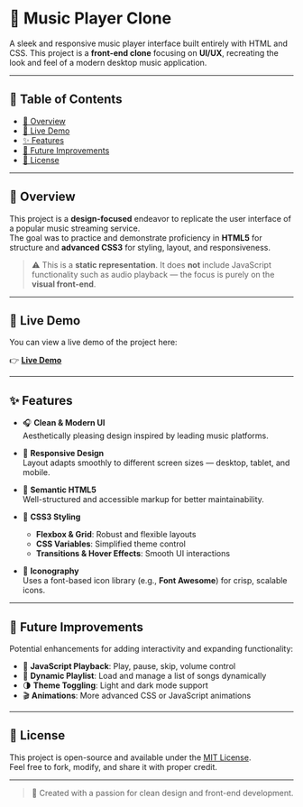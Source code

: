 # 🎵 Music Player Clone

A sleek and responsive music player interface built entirely with HTML and CSS. This project is a **front-end clone** focusing on **UI/UX**, recreating the look and feel of a modern desktop music application.

---

## 📖 Table of Contents

- [🌟 Overview](#-overview)
- [🚀 Live Demo](#-live-demo)
- [✨ Features](#-features)
- [🌱 Future Improvements](#-future-improvements)
- [📄 License](#-license)

---

## 🌟 Overview

This project is a **design-focused** endeavor to replicate the user interface of a popular music streaming service.  
The goal was to practice and demonstrate proficiency in **HTML5** for structure and **advanced CSS3** for styling, layout, and responsiveness.

> ⚠️ This is a **static representation**. It does **not** include JavaScript functionality such as audio playback — the focus is purely on the **visual front-end**.

---

## 🚀 Live Demo

You can view a live demo of the project here:

👉 [**Live Demo**](#)  
<!-- Replace # with your deployed link (e.g., GitHub Pages, Netlify, Vercel) -->

---

## ✨ Features

- 🎧 **Clean & Modern UI**  
  Aesthetically pleasing design inspired by leading music platforms.

- 📱 **Responsive Design**  
  Layout adapts smoothly to different screen sizes — desktop, tablet, and mobile.

- 🧱 **Semantic HTML5**  
  Well-structured and accessible markup for better maintainability.

- 🎨 **CSS3 Styling**  
  - **Flexbox & Grid**: Robust and flexible layouts  
  - **CSS Variables**: Simplified theme control  
  - **Transitions & Hover Effects**: Smooth UI interactions

- 🎵 **Iconography**  
  Uses a font-based icon library (e.g., **Font Awesome**) for crisp, scalable icons.

---

## 🌱 Future Improvements

Potential enhancements for adding interactivity and expanding functionality:

- 🎼 **JavaScript Playback**: Play, pause, skip, volume control
- 📂 **Dynamic Playlist**: Load and manage a list of songs dynamically
- 🌗 **Theme Toggling**: Light and dark mode support
- 🎬 **Animations**: More advanced CSS or JavaScript animations

---

## 📄 License

This project is open-source and available under the [MIT License](LICENSE).  
Feel free to fork, modify, and share it with proper credit.

---

> 🎨 Created with a passion for clean design and front-end development.
